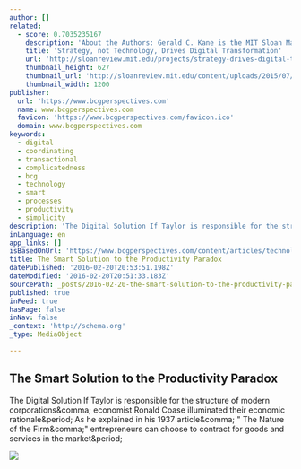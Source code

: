 ```yaml
---
author: []
related:
  - score: 0.7035235167
    description: 'About the Authors: Gerald C. Kane is the MIT Sloan Management Review guest editor for the Digital Transformation Strategy Initiative. Doug Palmer is a principal in the Digital Business and Strategy practice of Deloitte Digital. Anh Nguyen Phillips is a senior manager within Deloitte Services LP, where she leads strategic thought leadership initiatives.'
    title: 'Strategy, not Technology, Drives Digital Transformation'
    url: 'http://sloanreview.mit.edu/projects/strategy-drives-digital-transformation/'
    thumbnail_height: 627
    thumbnail_url: 'http://sloanreview.mit.edu/content/uploads/2015/07/2015DLReport-1200-1200x627.jpg'
    thumbnail_width: 1200
publisher:
  url: 'https://www.bcgperspectives.com'
  name: www.bcgperspectives.com
  favicon: 'https://www.bcgperspectives.com/favicon.ico'
  domain: www.bcgperspectives.com
keywords:
  - digital
  - coordinating
  - transactional
  - complicatedness
  - bcg
  - technology
  - smart
  - processes
  - productivity
  - simplicity
description: 'The Digital Solution If Taylor is responsible for the structure of modern corporations, economist Ronald Coase illuminated their economic rationale. As he explained in his 1937 article, " The Nature of the Firm," entrepreneurs can choose to contract for goods and services in the market.'
inLanguage: en
app_links: []
isBasedOnUrl: 'https://www.bcgperspectives.com/content/articles/technology-digital-people-organization-smart-solution-productivity-paradox/'
title: The Smart Solution to the Productivity Paradox
datePublished: '2016-02-20T20:53:51.198Z'
dateModified: '2016-02-20T20:51:33.183Z'
sourcePath: _posts/2016-02-20-the-smart-solution-to-the-productivity-paradox.md
published: true
inFeed: true
hasPage: false
inNav: false
_context: 'http://schema.org'
_type: MediaObject

---
```

<article style=""><h1>The Smart Solution to the Productivity Paradox</h1><p>The Digital Solution If Taylor is responsible for the structure of modern corporations&amp;comma; economist Ronald Coase illuminated their economic rationale&amp;period; As he explained in his 1937 article&amp;comma; " The Nature of the Firm&amp;comma;" entrepreneurs can choose to contract for goods and services in the market&amp;period;</p><img src="https://www.bcgperspectives.com/Images/Smart-Solution-Prod-Paradox-640x640_tcm80-204392.jpg" /></article>